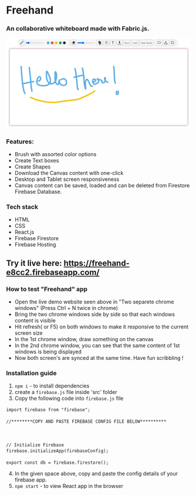 # Freehand
### An collaborative whiteboard made with Fabric.js.   
![](screenshot/screenshot.png)

### Features: 
- Brush with assorted color options
- Create Text boxes 
- Create Shapes 
- Download the Canvas content with one-click
- Desktop and Tablet screen responsiveness
- Canvas content can be saved, loaded and can be deleted from Firestore Firebase Database.

### Tech stack
* HTML 
* CSS 
* React.js
* Firebase Firestore
* Firebase Hosting


## Try it live here: https://freehand-e8cc2.firebaseapp.com/


### How to test "Freehand" app

- Open the live demo website seen above in "Two separete chrome windows" (Press Ctrl + N twice in chrome)
- Bring the two chrome windows side by side so that each windows content is visible
- Hit refresh( or F5) on both windows to make it responsive to the current screen size
- In the 1st chrome window, draw something on the canvas
- In the 2nd chrome window, you can see that the same content of 1st windows is being displayed 
- Now both screen's are synced at the same time. Have fun scribbling !



### Installation guide

1. `npm i` - to install dependencies
2. create a `firebase.js` file inside 'src' folder
3. Copy the following code into `firebase.js` file  
```
import firebase from "firebase";

//********COPY AND PASTE FIREBASE CONFIG FILE BELOW**********



// Initialize Firebase
firebase.initializeApp(firebaseConfig);

export const db = firebase.firestore();

```
4. In the given space above, copy and paste the config details of your firebase app.
5. `npm start` - to view React app in the browser